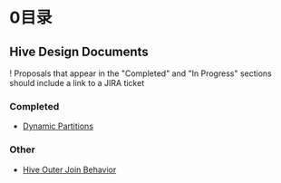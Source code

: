 # 0目录

## Hive Design Documents

! Proposals that appear in the "Completed" and "In Progress" sections should include a link to a JIRA ticket

### Completed

- [Dynamic Partitions](https://github.com/ZGG2016/hive-website/blob/master/Resources%20for%20Contributors/Hive%20Design%20Docs/DynamicPartitions.md)


### Other

- [Hive Outer Join Behavior](https://github.com/ZGG2016/hive-website/blob/master/Resources%20for%20Contributors/Hive%20Design%20Docs/Hive%20Outer%20Join%20Behavior.md)